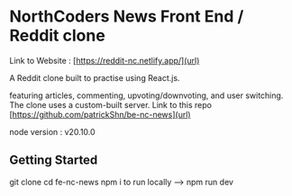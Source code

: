  # NorthCoders News Front End / Reddit clone 

Link to Website : [https://reddit-nc.netlify.app/](url)

A Reddit clone built to practise using React.js. 

featuring articles, commenting, upvoting/downvoting, and user switching.
The clone uses a custom-built server. Link to this repo [https://github.com/patrickShn/be-nc-news](url)

node version : v20.10.0

 ## Getting Started 
 git clone <repo-url>
 cd fe-nc-news
 npm i 
 to run locally --> npm run dev


